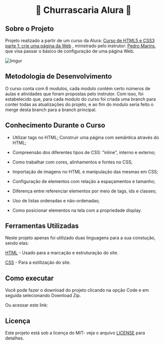 # <center>🍖 Churrascaria Alura 🍖</center>

## Sobre o Projeto

Projeto realizado a partir de um curso da Alura: [Curso de HTML5 e CSS3 parte 1: crie uma página da Web](https://cursos.alura.com.br/course/html5-css3-primeiros-passos)
, ministrado pelo instrutor: [Pedro Marins](https://cursos.alura.com.br/user/opedromarins), que visa passar o básico de configuração de uma página Web. 

![Imgur](https://i.imgur.com/JvjdIG0.png)
## Metodologia de Desenvolvimento

O curso conta com 6 modulos, cada modulo contém certo números de aulas e atividades que foram propostas pelo instrutor. Com isso, foi estabelecido que, para cada modulo do curso foi criada uma branch para conter todas as atualizações do projeto, e ao fim do modulo seria feito o merge desta branch para a branch principal.

## Conhecimento Durante o Curso

* Utilizar tags no HTML;
Construir uma página com semântica através do HTML;

* Compreensão dos diferentes tipos de CSS: "inline", interno e externo;

* Como trabalhar com cores, alinhamentos e fontes no CSS;

* Importação de imagens no HTML e manipulação das mesmas em CSS;

* Configuração de elementos com relação a espaçamentos e tamanho;

* Diferença entre referenciar elementos por meio de tags, ids e classes;

* Uso de listas ordenadas e não-ordenadas;

* Como posicionar elementos na tela com a propriedade display.
## Ferramentas Utilizadas

Neste projeto apenas foi utilizado duas linguagens para a sua constução, sendo elas:

[HTML](https://www.w3schools.com/html/) - Usado para a marcação e estruturação do site. 

[CSS](https://www.w3schools.com/css/) - Para a estilização do site.

## Como executar
Você pode fazer o download do projeto clicando na opção Code e em seguida selecionando Download Zip.

Ou acessar este link: 



## Licença

Este projeto está sob a licença do MIT- veja o arquivo [LICENSE]() para detalhes.